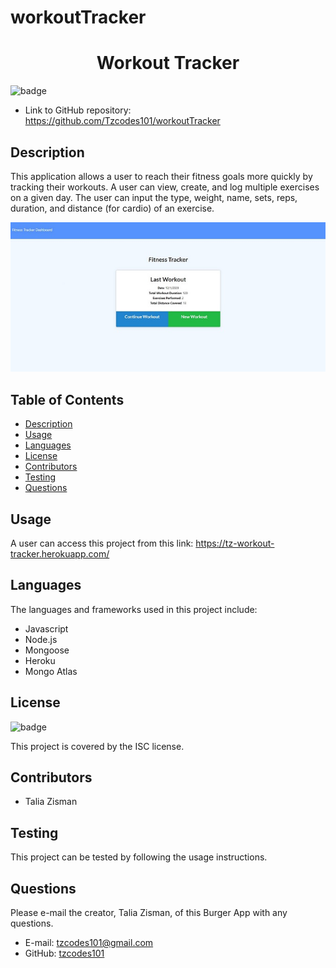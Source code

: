 # workoutTracker

<h1 align=center>Workout Tracker</h1>

![badge](https://img.shields.io/badge/license-ISC-brightgreen)

- Link to GitHub repository: https://github.com/Tzcodes101/workoutTracker

## Description
This application allows a user to reach their fitness goals more quickly by tracking their workouts. A user can view, create, and log multiple exercises on a given day. The user can input the type, weight, name, sets, reps, duration, and distance (for cardio) of an exercise.

![Image of application](./assets/fitnessTracker1Resize.jpg)



## Table of Contents
- [Description](#Description)
- [Usage](#Usage)
- [Languages](#Languages)
- [License](#License)
- [Contributors](#Contributors)
- [Testing](#Testing)
- [Questions](#Questions)


## Usage
A user can access this project from this link: https://tz-workout-tracker.herokuapp.com/

## Languages
The languages and frameworks used in this project include:
- Javascript
- Node.js
- Mongoose
- Heroku
- Mongo Atlas

## License
![badge](https://img.shields.io/badge/license-ISC-brightgreen)

This project is covered by the ISC license.

## Contributors
- Talia Zisman

## Testing
This project can be tested by following the usage instructions.

## Questions
Please e-mail the creator, Talia Zisman, of this Burger App with any questions.
- E-mail: tzcodes101@gmail.com
- GitHub: [tzcodes101](http://github.com/tzcodes101)
